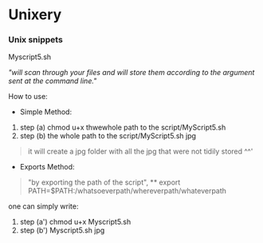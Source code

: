 # Unixery

### Unix snippets

Myscript5.sh

*"will scan through your files and will store them according to the argument sent at the command line."*

How to use: 

* Simple Method:
1. step (a) chmod u+x thwewhole path to the script/MyScript5.sh
2. step (b) the whole path to the script/MyScript5.sh jpg
>it will create a jpg folder with all the jpg that were not tidily stored ^^'


* Exports Method:
>"by exporting the path of the script", ** export PATH=$PATH:/whatsoeverpath/whereverpath/whateverpath

one can simply write: 
1. step (a') chmod u+x Myscript5.sh
2. step (b') Myscript5.sh jpg

